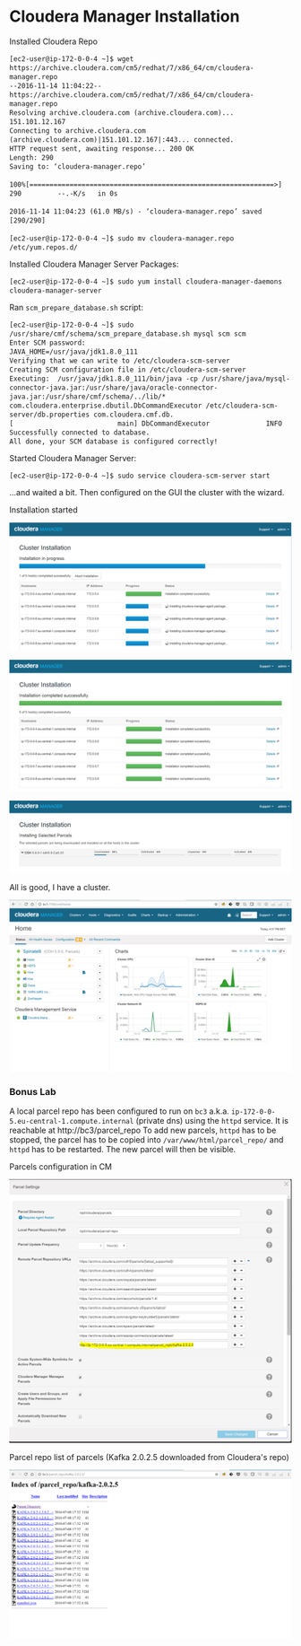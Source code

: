 # Cloudera Manager Installation

Installed Cloudera Repo
```
[ec2-user@ip-172-0-0-4 ~]$ wget https://archive.cloudera.com/cm5/redhat/7/x86_64/cm/cloudera-manager.repo
--2016-11-14 11:04:22--  https://archive.cloudera.com/cm5/redhat/7/x86_64/cm/cloudera-manager.repo
Resolving archive.cloudera.com (archive.cloudera.com)... 151.101.12.167
Connecting to archive.cloudera.com (archive.cloudera.com)|151.101.12.167|:443... connected.
HTTP request sent, awaiting response... 200 OK
Length: 290
Saving to: ‘cloudera-manager.repo’

100%[=============================================================>] 290         --.-K/s   in 0s

2016-11-14 11:04:23 (61.0 MB/s) - ‘cloudera-manager.repo’ saved [290/290]

[ec2-user@ip-172-0-0-4 ~]$ sudo mv cloudera-manager.repo /etc/yum.repos.d/
```

Installed Cloudera Manager Server Packages:
```
[ec2-user@ip-172-0-0-4 ~]$ sudo yum install cloudera-manager-daemons cloudera-manager-server
```

Ran `scm_prepare_database.sh` script:
```
[ec2-user@ip-172-0-0-4 ~]$ sudo /usr/share/cmf/schema/scm_prepare_database.sh mysql scm scm
Enter SCM password:
JAVA_HOME=/usr/java/jdk1.8.0_111
Verifying that we can write to /etc/cloudera-scm-server
Creating SCM configuration file in /etc/cloudera-scm-server
Executing:  /usr/java/jdk1.8.0_111/bin/java -cp /usr/share/java/mysql-connector-java.jar:/usr/share/java/oracle-connector-java.jar:/usr/share/cmf/schema/../lib/* com.cloudera.enterprise.dbutil.DbCommandExecutor /etc/cloudera-scm-server/db.properties com.cloudera.cmf.db.
[                          main] DbCommandExecutor              INFO  Successfully connected to database.
All done, your SCM database is configured correctly!
```

Started Cloudera Manager Server:
```
[ec2-user@ip-172-0-0-4 ~]$ sudo service cloudera-scm-server start
```
...and waited a bit.
Then configured on the GUI the cluster with the wizard.

Installation started

![](./3_1_cm_install.PNG)


![](./3_2_cm_install.PNG)


![](./3_3_cm_install.PNG)

All is good, I have a cluster.

![](./3_cm_installed.png)

### Bonus Lab
A local parcel repo has been configured to run on `bc3` a.k.a. `ip-172-0-0-5.eu-central-1.compute.internal` (private dns) using the `httpd` service.
It is reachable at http://bc3/parcel_repo
To add new parcels, `httpd` has to be stopped, the parcel has to be copied into `/var/www/html/parcel_repo/` and `httpd` has to be restarted. The new parcel will then be visible.

Parcels configuration in CM

![](./4_local_repo.png)

Parcel repo list of parcels (Kafka 2.0.2.5 downloaded from Cloudera's repo)

![](./4_local_repo_directory.PNG)